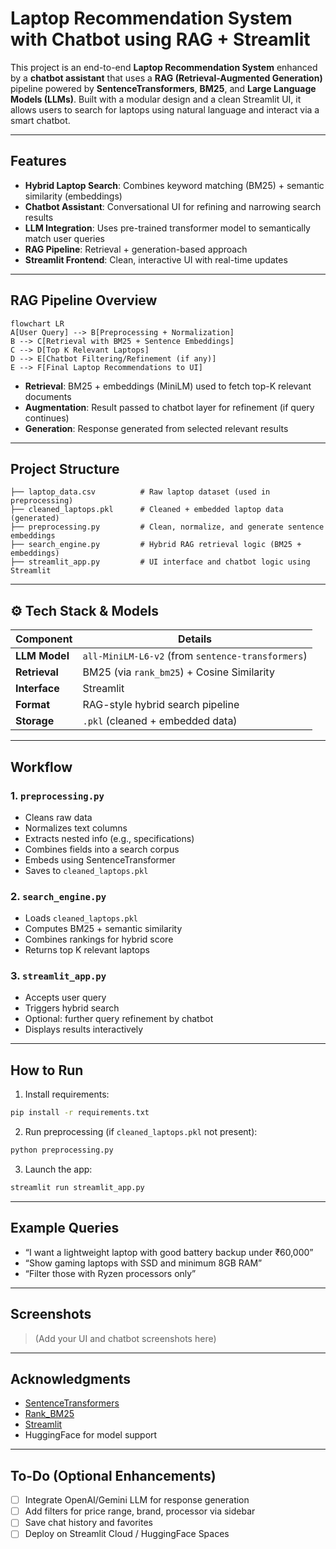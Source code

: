 #  Laptop Recommendation System with Chatbot using RAG + Streamlit

This project is an end-to-end **Laptop Recommendation System** enhanced by a **chatbot assistant** that uses a **RAG (Retrieval-Augmented Generation)** pipeline powered by **SentenceTransformers**, **BM25**, and **Large Language Models (LLMs)**. Built with a modular design and a clean Streamlit UI, it allows users to search for laptops using natural language and interact via a smart chatbot.

---

##  Features

-  **Hybrid Laptop Search**: Combines keyword matching (BM25) + semantic similarity (embeddings)
-  **Chatbot Assistant**: Conversational UI for refining and narrowing search results
-  **LLM Integration**: Uses pre-trained transformer model to semantically match user queries
-  **RAG Pipeline**: Retrieval + generation-based approach
-  **Streamlit Frontend**: Clean, interactive UI with real-time updates

---

##  RAG Pipeline Overview

```mermaid
flowchart LR
A[User Query] --> B[Preprocessing + Normalization]
B --> C[Retrieval with BM25 + Sentence Embeddings]
C --> D[Top K Relevant Laptops]
D --> E[Chatbot Filtering/Refinement (if any)]
E --> F[Final Laptop Recommendations to UI]
```

- **Retrieval**: BM25 + embeddings (MiniLM) used to fetch top-K relevant documents
- **Augmentation**: Result passed to chatbot layer for refinement (if query continues)
- **Generation**: Response generated from selected relevant results

---

##  Project Structure

```text
├── laptop_data.csv          # Raw laptop dataset (used in preprocessing)
├── cleaned_laptops.pkl      # Cleaned + embedded laptop data (generated)
├── preprocessing.py         # Clean, normalize, and generate sentence embeddings
├── search_engine.py         # Hybrid RAG retrieval logic (BM25 + embeddings)
├── streamlit_app.py         # UI interface and chatbot logic using Streamlit
```

---

## ⚙️ Tech Stack & Models

| Component        | Details |
|------------------|---------|
| **LLM Model**    | `all-MiniLM-L6-v2` (from `sentence-transformers`) |
| **Retrieval**    | BM25 (via `rank_bm25`) + Cosine Similarity |
| **Interface**    | Streamlit |
| **Format**       | RAG-style hybrid search pipeline |
| **Storage**      | `.pkl` (cleaned + embedded data) |

---

## Workflow

### 1. `preprocessing.py`
- Cleans raw data
- Normalizes text columns
- Extracts nested info (e.g., specifications)
- Combines fields into a search corpus
- Embeds using SentenceTransformer
- Saves to `cleaned_laptops.pkl`

### 2. `search_engine.py`
- Loads `cleaned_laptops.pkl`
- Computes BM25 + semantic similarity
- Combines rankings for hybrid score
- Returns top K relevant laptops

### 3. `streamlit_app.py`
- Accepts user query
- Triggers hybrid search
- Optional: further query refinement by chatbot
- Displays results interactively

---

##  How to Run

1. Install requirements:
```bash
pip install -r requirements.txt
```

2. Run preprocessing (if `cleaned_laptops.pkl` not present):
```bash
python preprocessing.py
```

3. Launch the app:
```bash
streamlit run streamlit_app.py
```

---

##  Example Queries

- “I want a lightweight laptop with good battery backup under ₹60,000”
- “Show gaming laptops with SSD and minimum 8GB RAM”
- “Filter those with Ryzen processors only”

---

##  Screenshots

> (Add your UI and chatbot screenshots here)

---

##  Acknowledgments

- [SentenceTransformers](https://www.sbert.net/)
- [Rank_BM25](https://github.com/dorianbrown/rank_bm25)
- [Streamlit](https://streamlit.io/)
- HuggingFace for model support

---

##  To-Do (Optional Enhancements)

- [ ] Integrate OpenAI/Gemini LLM for response generation
- [ ] Add filters for price range, brand, processor via sidebar
- [ ] Save chat history and favorites
- [ ] Deploy on Streamlit Cloud / HuggingFace Spaces
